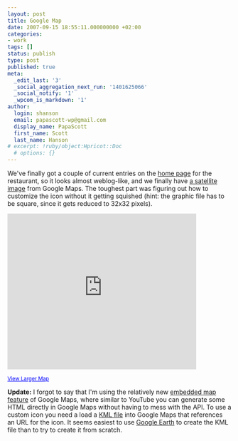 ```yaml
---
layout: post
title: Google Map
date: 2007-09-15 18:55:11.000000000 +02:00
categories:
- work
tags: []
status: publish
type: post
published: true
meta:
  _edit_last: '3'
  _social_aggregation_next_run: '1401625066'
  _social_notify: '1'
  _wpcom_is_markdown: '1'
author:
  login: shanson
  email: papascott-wp@gmail.com
  display_name: PapaScott
  first_name: Scott
  last_name: Hanson
# excerpt: !ruby/object:Hpricot::Doc
  # options: {}
---
```

<p>We've finally got a couple of current entries on the <a href="http://www.mcdonalds-nordheide.de/">home page</a> for the restaurant, so it looks almost weblog-like, and we finally have <a href="http://www.mcdonalds-nordheide.de/restaurant/">a satellite image</a> from Google Maps. The toughest part was figuring out how to customize the icon without it getting squished (hint: the graphic file has to be square, since it gets reduced to 32x32 pixels).</p>
<p><iframe width="425" height="350" frameborder="0" scrolling="no" marginheight="0" marginwidth="0" src="http://maps.google.com/maps?f=q&amp;hl=en&amp;geocode=&amp;q=http:%2F%2Fwww.mcdonalds-nordheide.de%2Fdibbersen.kml&amp;ie=UTF8&amp;t=h&amp;om=1&amp;ll=53.363659,9.873147&amp;spn=0.004411,0.006115&amp;output=embed&amp;s=AARTsJqRZMO0jq3pcJpadIZk0lcRnLZw3Q"></iframe></p>
<p><small><a href="http://maps.google.com/maps?f=q&amp;hl=en&amp;geocode=&amp;q=http:%2F%2Fwww.mcdonalds-nordheide.de%2Fdibbersen.kml&amp;ie=UTF8&amp;t=h&amp;om=1&amp;ll=53.363659,9.873147&amp;spn=0.004411,0.006115&amp;source=embed" style="color:#0000FF;text-align:left">View Larger Map</a></small></p>
<p><strong>Update:</strong> I forgot to say that I'm using the relatively new <a href="http://google-latlong.blogspot.com/2007/08/youtube-style-embeddable-maps_21.html">embedded map feature</a> of Google Maps, where similar to YouTube you can generate some HTML directly in Google Maps without having to mess with the API. To use a custom icon you need a load a <a href="http://code.google.com/apis/kml/documentation/">KML file</a> into Google Maps that references an URL for the icon. It seems easiest to use <a href="http://earth.google.com/">Google Earth</a> to create the KML file than to try to create it from scratch.</p>
